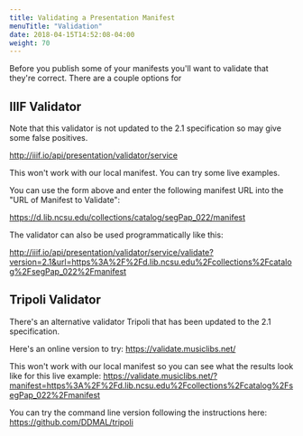```yaml
---
title: Validating a Presentation Manifest
menuTitle: "Validation"
date: 2018-04-15T14:52:08-04:00
weight: 70
---
```


Before you publish some of your manifests you'll want to validate that they're correct. There are a couple options for

## IIIF Validator

Note that this validator is not updated to the 2.1 specification so may give some false positives.

http://iiif.io/api/presentation/validator/service

This won't work with our local manifest. You can try some live examples.

You can use the form above and enter the following manifest URL into the "URL of Manifest to Validate":

https://d.lib.ncsu.edu/collections/catalog/segPap_022/manifest

The validator can also be used programmatically like this:

http://iiif.io/api/presentation/validator/service/validate?version=2.1&url=https%3A%2F%2Fd.lib.ncsu.edu%2Fcollections%2Fcatalog%2FsegPap_022%2Fmanifest

## Tripoli Validator

There's an alternative validator Tripoli that has been updated to the 2.1 specification.

Here's an online version to try:
https://validate.musiclibs.net/

This won't work with our local manifest so you can see what the results look like for this live example:
https://validate.musiclibs.net/?manifest=https%3A%2F%2Fd.lib.ncsu.edu%2Fcollections%2Fcatalog%2FsegPap_022%2Fmanifest

You can try the command line version following the instructions here:
https://github.com/DDMAL/tripoli
